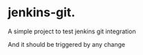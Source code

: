 # jenkins-git.

A simple project to test jenkins git integration


And it should be triggered by any change
